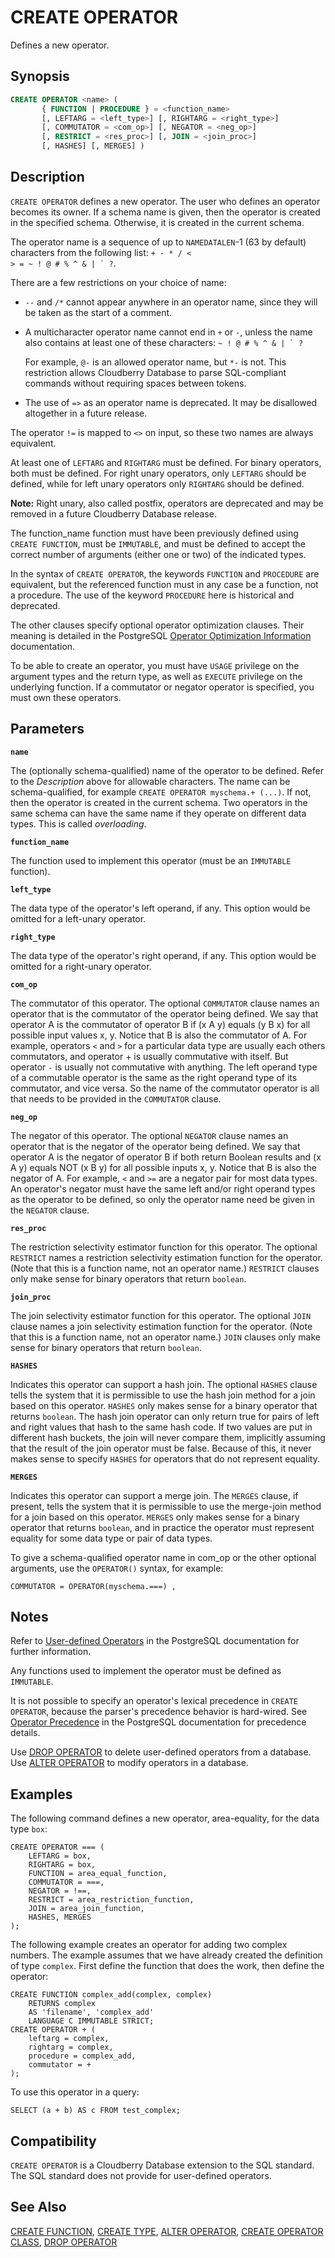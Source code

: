 # CREATE OPERATOR

Defines a new operator.

## Synopsis

```sql
CREATE OPERATOR <name> ( 
       { FUNCTION | PROCEDURE } = <function_name>
       [, LEFTARG = <left_type>] [, RIGHTARG = <right_type>]
       [, COMMUTATOR = <com_op>] [, NEGATOR = <neg_op>]
       [, RESTRICT = <res_proc>] [, JOIN = <join_proc>]
       [, HASHES] [, MERGES] )
```

## Description

`CREATE OPERATOR` defines a new operator. The user who defines an operator becomes its owner. If a schema name is given, then the operator is created in the specified schema. Otherwise, it is created in the current schema.

The operator name is a sequence of up to `NAMEDATALEN`-1 (63 by default) characters from the following list: <code>+ - * / < > = ~ ! @ # % ^ & | ` ?</code>.

There are a few restrictions on your choice of name:

-   `--` and `/*` cannot appear anywhere in an operator name, since they will be taken as the start of a comment.
-   A multicharacter operator name cannot end in `+` or `-`, unless the name also contains at least one of these characters: <code>~ ! @ # % ^ & | ` ?</code>

    For example, `@-` is an allowed operator name, but `*-` is not. This restriction allows Cloudberry Database to parse SQL-compliant commands without requiring spaces between tokens.

- The use of `=>` as an operator name is deprecated. It may be disallowed altogether in a future release.

The operator `!=` is mapped to `<>` on input, so these two names are always equivalent.

At least one of `LEFTARG` and `RIGHTARG` must be defined. For binary operators, both must be defined. For right unary operators, only `LEFTARG` should be defined, while for left unary operators only `RIGHTARG` should be defined.

**Note:**  Right unary, also called postfix, operators are deprecated and may be removed in a future Cloudberry Database release.

The function_name function must have been previously defined using `CREATE FUNCTION`, must be `IMMUTABLE`, and must be defined to accept the correct number of arguments (either one or two) of the indicated types.

In the syntax of `CREATE OPERATOR`, the keywords `FUNCTION` and `PROCEDURE` are equivalent, but the referenced function must in any case be a function, not a procedure. The use of the keyword `PROCEDURE` here is historical and deprecated.

The other clauses specify optional operator optimization clauses. Their meaning is detailed in the PostgreSQL [Operator Optimization Information](https://www.postgresql.org/docs/12/xoper-optimization.html) documentation.

To be able to create an operator, you must have `USAGE` privilege on the argument types and the return type, as well as `EXECUTE` privilege on the underlying function. If a commutator or negator operator is specified, you must own these operators.

## Parameters

**`name`**

The (optionally schema-qualified) name of the operator to be defined. Refer to the *Description* above for allowable characters. The name can be schema-qualified, for example `CREATE OPERATOR myschema.+ (...)`. If not, then the operator is created in the current schema. Two operators in the same schema can have the same name if they operate on different data types. This is called *overloading*.

**`function_name`**

The function used to implement this operator (must be an `IMMUTABLE` function).

**`left_type`**

The data type of the operator's left operand, if any. This option would be omitted for a left-unary operator.

**`right_type`**

The data type of the operator's right operand, if any. This option would be omitted for a right-unary operator.

**`com_op`**

The commutator of this operator. The optional `COMMUTATOR` clause names an operator that is the commutator of the operator being defined. We say that operator A is the commutator of operator B if (x A y) equals (y B x) for all possible input values x, y. Notice that B is also the commutator of A. For example, operators `<` and `>` for a particular data type are usually each others commutators, and operator + is usually commutative with itself. But operator `-` is usually not commutative with anything. The left operand type of a commutable operator is the same as the right operand type of its commutator, and vice versa. So the name of the commutator operator is all that needs to be provided in the `COMMUTATOR` clause.

**`neg_op`**

The negator of this operator. The optional `NEGATOR` clause names an operator that is the negator of the operator being defined. We say that operator A is the negator of operator B if both return Boolean results and (x A y) equals NOT (x B y) for all possible inputs x, y. Notice that B is also the negator of A. For example, `<` and `>=` are a negator pair for most data types. An operator's negator must have the same left and/or right operand types as the operator to be defined, so only the operator name need be given in the `NEGATOR` clause.

**`res_proc`**

The restriction selectivity estimator function for this operator. The optional `RESTRICT` names a restriction selectivity estimation function for the operator. (Note that this is a function name, not an operator name.) `RESTRICT` clauses only make sense for binary operators that return `boolean`.

**`join_proc`**

The join selectivity estimator function for this operator. The optional `JOIN` clause names a join selectivity estimation function for the operator. (Note that this is a function name, not an operator name.) `JOIN` clauses only make sense for binary operators that return `boolean`.

**`HASHES`**

Indicates this operator can support a hash join. The optional `HASHES` clause tells the system that it is permissible to use the hash join method for a join based on this operator. `HASHES` only makes sense for a binary operator that returns `boolean`. The hash join operator can only return true for pairs of left and right values that hash to the same hash code. If two values are put in different hash buckets, the join will never compare them, implicitly assuming that the result of the join operator must be false. Because of this, it never makes sense to specify `HASHES` for operators that do not represent equality.

**`MERGES`**

Indicates this operator can support a merge join. The `MERGES` clause, if present, tells the system that it is permissible to use the merge-join method for a join based on this operator. `MERGES` only makes sense for a binary operator that returns `boolean`, and in practice the operator must represent equality for some data type or pair of data types.

To give a schema-qualified operator name in com_op or the other optional arguments, use the `OPERATOR()` syntax, for example:

```
COMMUTATOR = OPERATOR(myschema.===) ,
```

## Notes

Refer to [User-defined Operators](https://www.postgresql.org/docs/12/xoper.html) in the PostgreSQL documentation for further information.

Any functions used to implement the operator must be defined as `IMMUTABLE`.

It is not possible to specify an operator's lexical precedence in `CREATE OPERATOR`, because the parser's precedence behavior is hard-wired. See [Operator Precedence](https://www.postgresql.org/docs/12/sql-syntax-lexical.html#SQL-PRECEDENCE) in the PostgreSQL documentation for precedence details.

Use [DROP OPERATOR](/docs/sql-statements/sql-statement-drop-operator.md) to delete user-defined operators from a database. Use [ALTER OPERATOR](/docs/sql-statements/sql-statement-alter-operator.md) to modify operators in a database.

## Examples

The following command defines a new operator, area-equality, for the data type `box`:

```
CREATE OPERATOR === (
    LEFTARG = box,
    RIGHTARG = box,
    FUNCTION = area_equal_function,
    COMMUTATOR = ===,
    NEGATOR = !==,
    RESTRICT = area_restriction_function,
    JOIN = area_join_function,
    HASHES, MERGES
);
```

The following example creates an operator for adding two complex numbers. The example assumes that we have already created the definition of type `complex`. First define the function that does the work, then define the operator:

```
CREATE FUNCTION complex_add(complex, complex)
    RETURNS complex
    AS 'filename', 'complex_add'
    LANGUAGE C IMMUTABLE STRICT;
CREATE OPERATOR + (
    leftarg = complex,
    rightarg = complex,
    procedure = complex_add,
    commutator = +
);
```

To use this operator in a query:

```
SELECT (a + b) AS c FROM test_complex;
```

## Compatibility

`CREATE OPERATOR` is a Cloudberry Database extension to the SQL standard. The SQL standard does not provide for user-defined operators.

## See Also

[CREATE FUNCTION](/docs/sql-statements/sql-statement-create-function.md), [CREATE TYPE](/docs/sql-statements/sql-statement-create-type.md), [ALTER OPERATOR](/docs/sql-statements/sql-statement-alter-operator.md), [CREATE OPERATOR CLASS](/docs/sql-statements/sql-statement-create-operator-class.md), [DROP OPERATOR](/docs/sql-statements/sql-statement-drop-operator.md)



